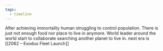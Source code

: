 ```yaml
---
tags:
  - timeline
---
```

After achieving immortality human struggling to control population. There is just not enough food nor place to live in anymore. World leader around the world start to collaborate searching another planet to live in. next era is [[2062 – Exodus Fleet Launch]]
